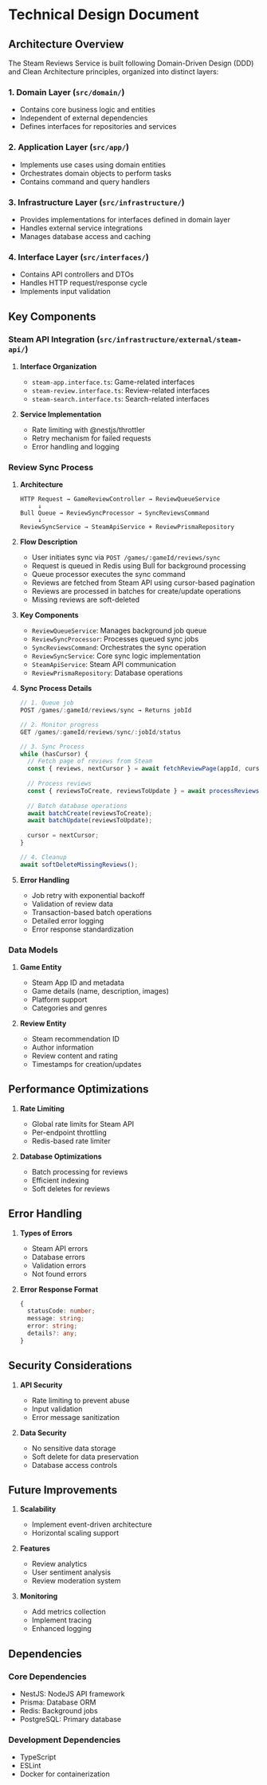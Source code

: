 # Technical Design Document

## Architecture Overview

The Steam Reviews Service is built following Domain-Driven Design (DDD) and Clean Architecture principles, organized into distinct layers:

### 1. Domain Layer (`src/domain/`)
- Contains core business logic and entities
- Independent of external dependencies
- Defines interfaces for repositories and services

### 2. Application Layer (`src/app/`)
- Implements use cases using domain entities
- Orchestrates domain objects to perform tasks
- Contains command and query handlers

### 3. Infrastructure Layer (`src/infrastructure/`)
- Provides implementations for interfaces defined in domain layer
- Handles external service integrations
- Manages database access and caching

### 4. Interface Layer (`src/interfaces/`)
- Contains API controllers and DTOs
- Handles HTTP request/response cycle
- Implements input validation

## Key Components

### Steam API Integration (`src/infrastructure/external/steam-api/`)

1. **Interface Organization**
   - `steam-app.interface.ts`: Game-related interfaces
   - `steam-review.interface.ts`: Review-related interfaces
   - `steam-search.interface.ts`: Search-related interfaces

2. **Service Implementation**
   - Rate limiting with @nestjs/throttler
   - Retry mechanism for failed requests
   - Error handling and logging

### Review Sync Process

1. **Architecture**
   ```
   HTTP Request → GameReviewController → ReviewQueueService
        ↓
   Bull Queue → ReviewSyncProcessor → SyncReviewsCommand
        ↓
   ReviewSyncService → SteamApiService + ReviewPrismaRepository
   ```

2. **Flow Description**
   - User initiates sync via `POST /games/:gameId/reviews/sync`
   - Request is queued in Redis using Bull for background processing
   - Queue processor executes the sync command
   - Reviews are fetched from Steam API using cursor-based pagination
   - Reviews are processed in batches for create/update operations
   - Missing reviews are soft-deleted

3. **Key Components**
   - `ReviewQueueService`: Manages background job queue
   - `ReviewSyncProcessor`: Processes queued sync jobs
   - `SyncReviewsCommand`: Orchestrates the sync operation
   - `ReviewSyncService`: Core sync logic implementation
   - `SteamApiService`: Steam API communication
   - `ReviewPrismaRepository`: Database operations

4. **Sync Process Details**
   ```typescript
   // 1. Queue job
   POST /games/:gameId/reviews/sync → Returns jobId

   // 2. Monitor progress
   GET /games/:gameId/reviews/sync/:jobId/status

   // 3. Sync Process
   while (hasCursor) {
     // Fetch page of reviews from Steam
     const { reviews, nextCursor } = await fetchReviewPage(appId, cursor);
     
     // Process reviews
     const { reviewsToCreate, reviewsToUpdate } = await processReviews(reviews);
     
     // Batch database operations
     await batchCreate(reviewsToCreate);
     await batchUpdate(reviewsToUpdate);
     
     cursor = nextCursor;
   }
   
   // 4. Cleanup
   await softDeleteMissingReviews();
   ```

5. **Error Handling**
   - Job retry with exponential backoff
   - Validation of review data
   - Transaction-based batch operations
   - Detailed error logging
   - Error response standardization

### Data Models

1. **Game Entity**
   - Steam App ID and metadata
   - Game details (name, description, images)
   - Platform support
   - Categories and genres

2. **Review Entity**
   - Steam recommendation ID
   - Author information
   - Review content and rating
   - Timestamps for creation/updates

## Performance Optimizations

1. **Rate Limiting**
   - Global rate limits for Steam API
   - Per-endpoint throttling
   - Redis-based rate limiter

2. **Database Optimizations**
   - Batch processing for reviews
   - Efficient indexing
   - Soft deletes for reviews

## Error Handling

1. **Types of Errors**
   - Steam API errors
   - Database errors
   - Validation errors
   - Not found errors

2. **Error Response Format**
   ```typescript
   {
     statusCode: number;
     message: string;
     error: string;
     details?: any;
   }
   ```

## Security Considerations

1. **API Security**
   - Rate limiting to prevent abuse
   - Input validation
   - Error message sanitization

2. **Data Security**
   - No sensitive data storage
   - Soft delete for data preservation
   - Database access controls

## Future Improvements

1. **Scalability**
   - Implement event-driven architecture
   - Horizontal scaling support

2. **Features**
   - Review analytics
   - User sentiment analysis
   - Review moderation system

3. **Monitoring**
   - Add metrics collection
   - Implement tracing
   - Enhanced logging

## Dependencies

### Core Dependencies
- NestJS: NodeJS API framework
- Prisma: Database ORM
- Redis: Background jobs
- PostgreSQL: Primary database

### Development Dependencies
- TypeScript
- ESLint
- Docker for containerization 